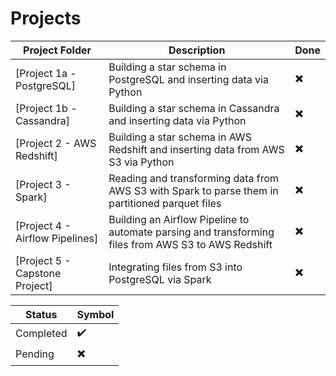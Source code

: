 
# Projects

Project Folder | Description | Done
------------ | ------------- | -------------
[Project 1a - PostgreSQL] | Building a star schema in PostgreSQL and inserting data via Python| :heavy_multiplication_x:
[Project 1b - Cassandra] | Building a star schema in Cassandra and inserting data via Python | :heavy_multiplication_x:
[Project 2 - AWS Redshift]| Building a star schema in AWS Redshift and inserting data from AWS S3 via Python | :heavy_multiplication_x:
[Project 3 - Spark]| Reading and transforming data from AWS S3 with Spark to parse them in partitioned parquet files | :heavy_multiplication_x:
[Project 4 - Airflow Pipelines]| Building an Airflow Pipeline to automate parsing and transforming files from AWS S3 to AWS Redshift | :heavy_multiplication_x:
[Project 5 - Capstone Project]| Integrating files from S3 into PostgreSQL via Spark | :heavy_multiplication_x:


Status | Symbol 
------------ | ------------- 
Completed |  :heavy_check_mark:
Pending | :heavy_multiplication_x:

